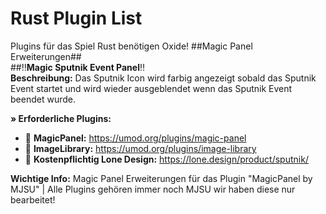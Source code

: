 # Rust Plugin List
Plugins für das Spiel Rust benötigen Oxide!
##Magic Panel Erweiterungen##<br/>
##:bangbang:**Magic Sputnik Event Panel**:bangbang:<br/>
**Beschreibung:** Das Sputnik Icon wird farbig angezeigt sobald das Sputnik Event startet und wird wieder ausgeblendet wenn das Sputnik Event beendet wurde.

**» Erforderliche Plugins:**
- :link: **MagicPanel:** https://umod.org/plugins/magic-panel
- :link: **ImageLibrary:** https://umod.org/plugins/image-library
- :link: **Kostenpflichtig Lone Design:** https://lone.design/product/sputnik/<br />

**Wichtige Info:** Magic Panel Erweiterungen für das Plugin "MagicPanel by MJSU" | Alle Plugins gehören immer noch MJSU wir haben diese nur bearbeitet!
